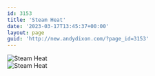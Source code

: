 ```yaml
---
id: 3153
title: 'Steam Heat'
date: '2023-03-17T13:45:37+00:00'
layout: page
guid: 'http://new.andydixon.com/?page_id=3153'
---
```


![Steam Heat](https://i0.wp.com/assets.g8x2.ldn.idrivee2-23.com/posters/Steam%20Heat%2001.jpg?w=1200&ssl=1 "Steam Heat")  
![Steam Heat](https://i0.wp.com/assets.g8x2.ldn.idrivee2-23.com/posters/Steam%20Heat%2002.jpg?w=1200&ssl=1 "Steam Heat")